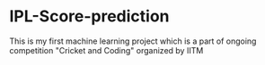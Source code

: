# IPL-Score-prediction
This is my first machine learning project which is a part of ongoing competition "Cricket and Coding" organized by IITM
